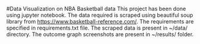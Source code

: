 
#Data Visualization on NBA Basketball data
This project has been done using jupyter notebook. The data required is scraped using beautiful soup library from https://www.basketball-reference.com/. The requirements are specified in requirements.txt file. The scraped data is present in ~/data/ directory. The outcome graph screenshots are present in ~/results/ folder.
